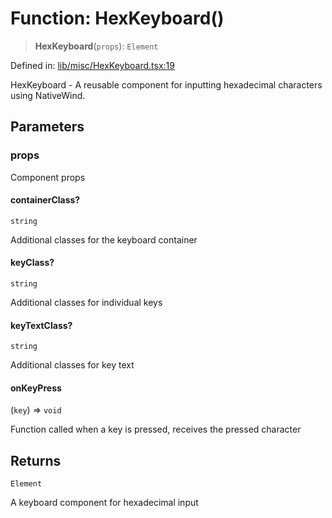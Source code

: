 # Function: HexKeyboard()

> **HexKeyboard**(`props`): `Element`

Defined in: [lib/misc/HexKeyboard.tsx:19](https://github.com/aldesgroup/goaldn/blob/850e22fffd19501920628173674ada43cba9a29a/lib/misc/HexKeyboard.tsx#L19)

HexKeyboard - A reusable component for inputting hexadecimal characters using NativeWind.

## Parameters

### props

Component props

#### containerClass?

`string`

Additional classes for the keyboard container

#### keyClass?

`string`

Additional classes for individual keys

#### keyTextClass?

`string`

Additional classes for key text

#### onKeyPress

(`key`) => `void`

Function called when a key is pressed, receives the pressed character

## Returns

`Element`

A keyboard component for hexadecimal input
